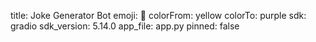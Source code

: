 title: Joke Generator Bot
emoji: 🐠
colorFrom: yellow
colorTo: purple
sdk: gradio
sdk_version: 5.14.0
app_file: app.py
pinned: false
